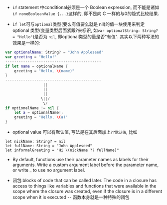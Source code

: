 * `if` statement 中conditional必须是一个 Boolean expression, 而不能是诸如`if noneBooleanValue {...}`这样的, 即不是向 C 一样的与0的隐式比较结果.

* `if let`可与`optional`类型(要么有值要么就是 nil)的值一块使用来判定 optional 类型(变量类型后面紧跟?来标识, 如`var optionalString: String? = "Hello"`)是否为 `nil`, 即optional类型的量是否"有值". 其实以下两种写法的效果是一样的:

```Swift
var optionalName: String? = "John Appleseed"
var greeting = "Hello!"
-------------------------------------------
if let name = optionalName {
	greeting = "Hello, \(name)"
}
-------------------------------------------
				 ||
				 ||
				 ||
				\||/
				 \/
if optionalName != nil {
	let a = optionalName!;
	greeting = "Hello, \(a)"
}
```

* optional value 可以有默认值, 写法是在其后面加上```??默认值```, 比如

```
let nickName: String? = nil
let fullName: String = "John Appleseed"
let informalGreeting = "Hi \(nickName ?? fullName)"
```

* By default, functions use their parameter names as labels for their arguments. Write a custom argument label before the parameter name, or write _ to use no argument label.

* 闭包:blocks of code that can be called later. The code in a closure has access to things like variables and functions that were available in the scope where the closure was created, even if the closure is in a different scope when it is executed --  函数本身就是一种特殊的闭包
